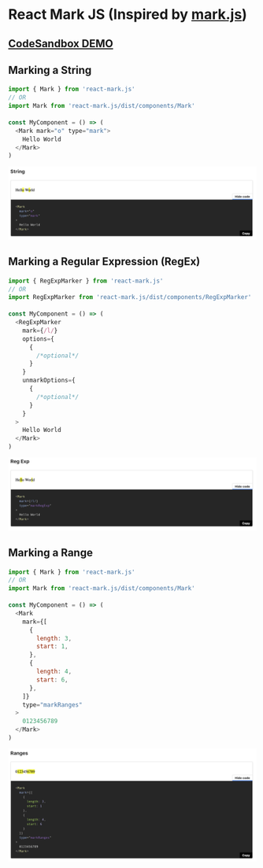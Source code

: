 # React Mark JS (Inspired by [mark.js](https://markjs.io))

## [CodeSandbox DEMO](https://codesandbox.io/s/inspiring-cartwright-2v4ld?file=/src/App.js)

## Marking a String

```js
import { Mark } from 'react-mark.js'
// OR
import Mark from 'react-mark.js/dist/components/Mark'

const MyComponent = () => (
  <Mark mark="o" type="mark">
    Hello World
  </Mark>
)
```

<img src="https://raw.githubusercontent.com/appsparkler/my-storybook/master/packages/react-mark.js/docs/string-example.png" />

## Marking a Regular Expression (RegEx)

```js
import { RegExpMarker } from 'react-mark.js'
// OR
import RegExpMarker from 'react-mark.js/dist/components/RegExpMarker'

const MyComponent = () => (
  <RegExpMarker
    mark={/l/}
    options={
      {
        /*optional*/
      }
    }
    unmarkOptions={
      {
        /*optional*/
      }
    }
  >
    Hello World
  </Mark>
)
```

<img src="https://raw.githubusercontent.com/appsparkler/my-storybook/master/packages/react-mark.js/docs/regex-example.png" />

## Marking a Range

```js
import { Mark } from 'react-mark.js'
// OR
import Mark from 'react-mark.js/dist/components/Mark'

const MyComponent = () => (
  <Mark
    mark={[
      {
        length: 3,
        start: 1,
      },
      {
        length: 4,
        start: 6,
      },
    ]}
    type="markRanges"
  >
    0123456789
  </Mark>
)
```

<img src="https://raw.githubusercontent.com/appsparkler/my-storybook/master/packages/react-mark.js/docs/ranges-example.png" />
